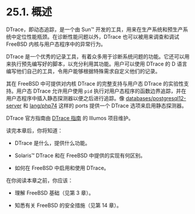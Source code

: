 # 25.1. 概述

DTrace，即动态追踪，是一个由 Sun™ 开发的工具，用来在生产系统和预生产系统中定位性能瓶颈。在诊断性能问题以外，DTrace 也可以被用来调查和调试 FreeBSD 内核与用户态程序中的异常行为。

DTrace 是一个优秀的记录工具，有着众多用于诊断系统问题的功能。它还可以用来执行预先编写好的脚本，以充分利用其功能。用户可以使用 DTrace 的 D 语言编写他们自己的工具，令用户能够根据特殊需求自定义他们的记录。

其在 FreeBSD 中可提供对内核 DTrace 的完整支持与用户态 DTrace 的实验性支持。用户态 DTrace 允许用户使用 `pid` 执行对用户态程序的函数边界追踪，并在用户态程序中插入静态探测器以便之后进行追踪。像 [databases/postgresql12-server](https://cgit.freebsd.org/ports/tree/databases/postgresql12-server/pkg-descr) 和 [lang/php74](https://cgit.freebsd.org/ports/tree/lang/php74/pkg-descr) 这样的 ports 提供一个 DTrace 选项来启用静态探测器。

DTrace 官方指南由 [DTrace 指南](http://dtrace.org/guide) 的 Illumos 项目维护。

读完本章后，你将知道：

- DTrace 是什么，提供什么功能。

- Solaris™ DTrace 和在 FreeBSD 中提供的实现有何区别。

- 如何在 FreeBSD 中启用和使用 DTrace。

在你阅读本章之前，你应该：

- 理解 FreeBSD 基础（见第 3 章）。

- 知悉有关 FreeBSD 的安全措施（见第 14 章）。
